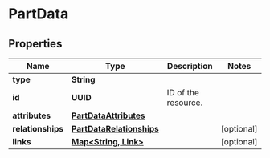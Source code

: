 

# PartData


## Properties

Name | Type | Description | Notes
------------ | ------------- | ------------- | -------------
**type** | **String** |  | 
**id** | **UUID** | ID of the resource. | 
**attributes** | [**PartDataAttributes**](PartDataAttributes.md) |  | 
**relationships** | [**PartDataRelationships**](PartDataRelationships.md) |  |  [optional]
**links** | [**Map&lt;String, Link&gt;**](Link.md) |  |  [optional]



